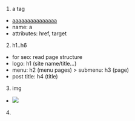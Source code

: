 1. a tag
- <a href="URL" target="">aaaaaaaaaaaaaaa</a> 
- name: a
- attributes: href, target
2. h1..h6
- for seo: read page structure
- logo: h1 (site name/title...)
- menu: h2 (menu pages) > submenu: h3 (page)
- post title: h4 (title)
3. img
- <img src="..." width="..px" height="..px" >
4. 
